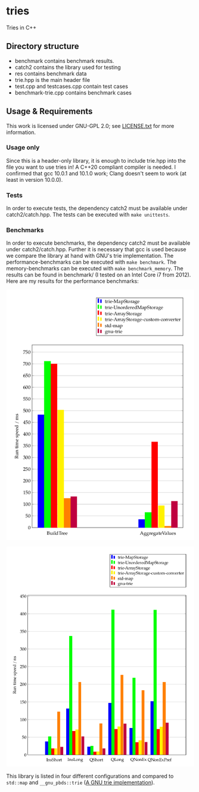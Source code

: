# tries

Tries in C++

## Directory structure

* benchmark contains benchmark results.
* catch2 contains the library used for testing
* res contains benchmark data
* trie.hpp is the main header file
* test.cpp and testcases.cpp contain test cases
* benchmark-trie.cpp contains benchmark cases

## Usage & Requirements

This work is licensed under GNU-GPL 2.0; see [LICENSE.txt](LICENSE.txt) for more information.

### Usage only

Since this is a header-only library, it is enough to include trie.hpp into the file you want to use tries in!
A C++20 compliant compiler is needed. 
I confirmed that gcc 10.0.1 and 10.1.0 work; Clang doesn't seem to work (at least in version 10.0.0).

### Tests

In order to execute tests, the dependency catch2 must be available under catch2/catch.hpp.
The tests can be executed with `make unittests`.

### Benchmarks

In order to execute benchmarks, the dependency catch2 must be available under catch2/catch.hpp.
Further it is necessary that gcc is used because we compare the library at hand with GNU's trie implementation.
The performance-benchmarks can be executed with `make benchmark`.
The memory-benchmarks can be executed with `make benchmark_memory`.
The results can be found in benchmark/ (I tested on an Intel Core i7 from 2012).
Here are my results for the performance benchmarks:

![bm1](benchmark/bm1.png)

![bm2](benchmark/bm2.png)

This library is listed in four different configurations and compared to `std::map` and `__gnu_pbds::trie` ([A GNU trie implementation](https://gcc.gnu.org/onlinedocs/libstdc++/ext/pb_ds/trie_based_containers.html)).

